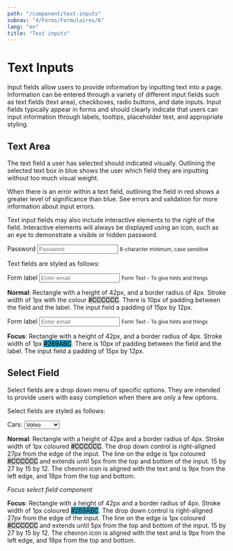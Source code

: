 ```yaml
---
path: "/component/text-inputs"
subnav: "4/Forms/Formulaires/6"
lang: "en"
title: "Text inputs"
---
```


# Text Inputs

Input fields allow users to provide information by inputting text into a page. Information can be entered through a variety of different input fields such as text fields (text area), checkboxes, radio buttons, and date inputs. Input fields typically appear in forms and should clearly indicate that users can input information through labels, tooltips, placeholder text, and appropriate styling.

## Text Area

The text field a user has selected should indicated visually. Outlining the selected text box in blue shows the user which field they are inputting without too much visual weight.

When there is an error within a text field, outlining the field in red shows a greater level of significance than blue. See errors and validation for more information about input errors.

Text input fields may also include interactive elements to the right of the field. Interactive elements will always be displayed using an icon, such as an eye to demonstrate a visible or hidden password.

<label for="exampleInputPassword1">Password</label>
<input type="password" class="form-control" aria-describedby="Password1Error" id="exampleInputPassword1" placeholder="Password">
<small id="Password1Error" class="form-text text-muted">8-character minimum, case sensitive</small>


<codeblock html='
    <label for="exampleInputPassword1">Password</label>
    <input type="password" class="form-control" aria-describedby="Password1Error" id="exampleInputPassword1" placeholder="Password">
    <small id="Password1Error" class="form-text text-muted">8-character minimum, case sensitive</small>
' react='
' />

Text fields are styled as follows:

<label for="exampleInputEmail1">Form label</label>
<input type="email" class="form-control" id="exampleInputEmail1"
        aria-describedby="emailHelp"
        placeholder="Enter email">
<small id="emailHelp" class="form-text text-muted">Form Text - To give hints and things</small>

<codeblock html='
    <label for="exampleInputEmail1">Form label</label>
    <input type="email" class="form-control" id="exampleInputEmail1"
            aria-describedby="emailHelp"
            placeholder="Enter email">
    <small id="emailHelp" class="form-text text-muted">Form Text - To give hints and things</small>
' react='
' />

**Normal**: Rectangle with a height of 42px, and a border radius of 4px. Stroke width of 1px with the colour <badge style="background-color: #CCCCCC;color:black;">#CCCCCC</badge>. There is 10px of padding between the field and the label. The input field a padding of 15px by 12px.

<label for="exampleInputEmail2">Form label</label>
<input type="email" class="form-control" id="exampleInputEmail2"
        aria-describedby="emailHelp"
        placeholder="Enter email">
<small id="emailHelp" class="form-text text-muted">Form Text - To give hints and things</small>

<codeblock html='
    <label for="exampleInputEmail1">Form label</label>
    <input type="email" class="form-control" id="exampleInputEmail1"
            aria-describedby="emailHelp"
            placeholder="Enter email">
    <small id="emailHelp" class="form-text text-muted">Form Text - To give hints and things</small>
' react='
' />

**Focus**: Rectangle with a height of 42px, and a border radius of 4px. Stroke width of 1px <badge style="background-color: #269ABC;color:black;">#269ABC</badge>. There is 10px of padding between the field and the label. The input field a padding of 15px by 12px.

## Select Field

Select fields are a drop down menu of specific options. They are intended to provide users with easy completion when there are only a few options.

Select fields are styled as follows:

<div class="mt-2">
    <label for="carSelect">Cars:</label>
    <select id="carSelect" class="form-control">
    <option value="volvo">Volvo</option>
    <option value="saab">Saab</option>
    <option value="mercedes">Mercedes</option>
    <option value="audi">Audi</option>
    </select>
</div>

<codeblock html='
    <div class="mt-2">
        <label for="carSelect">Cars:</label>
        <select id="carSelect" class="form-control">
        <option value="volvo">Volvo</option>
        <option value="saab">Saab</option>
        <option value="mercedes">Mercedes</option>
        <option value="audi">Audi</option>
        </select>
    </div>
' react='' />

**Normal**: Rectangle with a height of 42px and a border radius of 4px. Stroke width of 1px coloured <badge style="background-color: #CCCCCC;color:black;">#CCCCCC</badge>. The drop down control is right-aligned 27px from the edge of the input. The line on the edge is 1px coloured <badge style="background-color: #CCCCCC;color:black;">#CCCCCC</badge> and extends until 5px from the top and bottom of the input. 15 by 27 by 15 by 12. The chevron icon is aligned with the text and is 9px from the left edge, and 18px from the top and bottom.

*Focus select field component*

**Focus**: Rectangle with a height of 42px and a border radius of 4px. Stroke width of 1px coloured <badge style="background-color: #269ABC;">#269ABC</badge>. The drop down control is right-aligned 27px from the edge of the input. The line on the edge is 1px coloured <badge style="background-color: #CCCCCC;color:black;">#CCCCCC</badge> and extends until 5px from the top and bottom of the input. 15 by 27 by 15 by 12. The chevron icon is aligned with the text and is 9px from the left edge, and 18px from the top and bottom.
